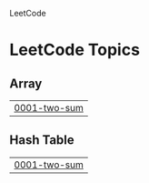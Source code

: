 LeetCode

<!---LeetCode Topics Start-->
# LeetCode Topics
## Array
|  |
| ------- |
| [0001-two-sum](https://github.com/AlirezaAccelerates/LeetCode/tree/master/0001-two-sum) |
## Hash Table
|  |
| ------- |
| [0001-two-sum](https://github.com/AlirezaAccelerates/LeetCode/tree/master/0001-two-sum) |
<!---LeetCode Topics End-->